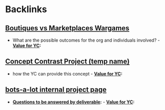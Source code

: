 
# Backlinks
## [Boutiques vs Marketplaces Wargames](<Boutiques vs Marketplaces Wargames.md>)
- What are the possible outcomes for the org and individuals involved?
        - **[Value for YC](<Value for YC.md>):**

## [Concept Contrast Project (temp name)](<Concept Contrast Project (temp name).md>)
- how the YC can provide this concept
        - **[Value for YC](<Value for YC.md>):**

## [bots-a-lot internal project page](<bots-a-lot internal project page.md>)
- **[Questions to be answered by deliverable](<Questions to be answered by deliverable.md>):**
        - **[Value for YC](<Value for YC.md>):**

